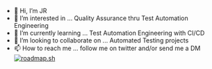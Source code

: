 - 👋 Hi, I’m JR
- 👀 I’m interested in ... Quality Assurance thru Test Automation Engineering
- 🌱 I’m currently learning ... Test Automation Engineering with CI/CD
- 💞️ I’m looking to collaborate on ... Automated Testing projects
- 📫 How to reach me ... follow me on twitter and/or send me a DM
[![roadmap.sh](https://roadmap.sh/card/tall/67391a35f20970fd484f22af?variant=dark&roadmaps=qa)](https://roadmap.sh)
